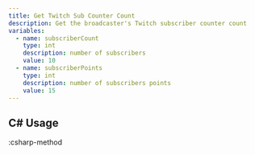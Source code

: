 ```yaml
---
title: Get Twitch Sub Counter Count
description: Get the broadcaster's Twitch subscriber counter count
variables:
  - name: subscriberCount
    type: int
    description: number of subscribers
    value: 10
  - name: subscriberPoints
    type: int
    description: number of subscribers points
    value: 15
---
```


## C# Usage
:csharp-method

